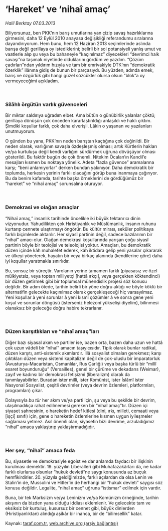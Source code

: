 # ‘Hareket’ ve ‘nihaî amaç’ 

*Halil Berktay 07.03.2013*

<div class="yazi"><p>Biliyorsunuz, ben PKK’nın barış umutlarına yan çizip savaş hazırlıklarına girmesini, daha 12 Eylül 2010 anayasa değişikliği referandumu sıralarına dayandırıyorum. Hem bunu, hem 12 Haziran 2013 seçimlerinde aslında barışa değil gerillaya oy istediklerini; belirli bir sol potansiyeli yanlış umut ve vaatlerle alıp şu veya bu bahaneyle “kaçınılmaz” diyecekleri “devrimci halk savaşı”na taşımak niyetinde olduklarını gördüm ve yazdım. “Çözüm çadırları”ndan yıldırım hızıyla ve tam bir emrivakiyle DTK’nın “demokratik özerklik” ilânına gidiş de bunun bir parçasıydı. Bu yüzden, adında emek, barış ve özgürlük gibi hangi güzel sözcükler olursa olsun “blok”a oy vermeyeceğimi açıkladım.<br/><br/><br/></p>
<h3>Silâhlı örgütün varlık güvenceleri</h3>
<p>Bir miktar saldırıya uğradım elbet. Ama bütün o günübirlik yalanlar çöktü; gerillaya dönüşün çok önceden kararlaştırıldığı anlaşıldı ve haklı çıktım. Şimdiki koşullar farklı, çok daha elverişli. Lâkin o yaşanan ve yazılanları unutmuyorum. </p>
<p>O günden bu yana, PKK’nın neden barıştan kaçtığına çok değinildi. Bir neden olarak, varlığının savaşla özdeşleşmiş olması; artık Kürtlerin hakları ve/ya kurtuluşu değil kendi varlığını sürdürmek uğruna dövüşüyor olması gösterildi. Bu faktör bugün de çok önemli. Nitekim Öcalan’ın Kandil’e mesajları kısmen bu noktaya yönelik. Adeta “fazla güvence” aramalarına karşı; “beni anlamıyorlar” derken bundan yakınıyor. Daha demokratik bir toplumda, herkesin yerinin farklı olacağını görüp buna inanmaya çağırıyor. Bu da benim kafamda, tarihte başka örneklerini de gördüğümüz bir “hareket” ve “nihaî amaç” sorunsalına oturuyor.<br/><br/><br/></p>
<h3>Demokrasi ve olağan amaçlar</h3>
<p>“Nihaî amaç,” insanlık tarihinde öncelikle iki büyük tektanrıcı dinin vizyonudur. Yahudilikten çok Hıristiyanlık ve Müslümanlık, insanın ruhunu kurtarıp cennete ulaştırmayı öngörür. Bu kültür mirası, seküler politikaya farklı biçimlerde aktarılır. Her siyasî partinin değil, sadece bazılarının bir “nihaî” amacı olur. Olağan demokrasi koşullarında yarışan çoğu siyasî partinin böyle bir teolojisi ve teleolojisi yoktur. Amaçları, bu demokratik düzen içinde kâh muhalefet ederek, kâh iktidara gelip yeni yasalar çıkararak ve ülkeyi yöneterek, hayatın bir veya birkaç alanında (kendilerine göre) daha iyi koşullar yaratmakla sınırlıdır. </p>
<p>Bu, sonsuz bir süreçtir. Varolanın yerine tamamen farklı (piyasasız ve özel mülkiyetsiz, veya toptan milliyetçi [hattâ ırkçı], veya gerçekten köktendinci) bir düzen getirmek gibi bir toplumsal mühendislik projesi söz konusu değildir. Bir adım ötede, tarihin belirli bir yöne doğru aktığı ve böyle köklü bir alternatifin gelecekte kaçınılmaz olarak gerçekleşeceği hiç varsayılmaz. Yeni koşullar à yeni sorunlar à yeni kısmî çözümler à ve sonra gene yeni koşul ve sorunlar döngüsü (isterseniz helezonî yükselişi diyelim), bilinmesi olanaksız bir geleceğe doğru habire tekrarlanır.<br/><br/><br/></p>
<h3>Düzen karşıtlıkları ve “nihaî amaç”ları</h3>
<p>Diğer bazı siyasal akım ve partiler ise, bazen orta, bazen daha uzun ve hattâ çok uzun vâdeli bir “nihaî” amacın taşıyıcısıdır. Tipik olarak bunlar radikal, düzen karşıtı, anti-sistemik akımlardır. İllâ sosyalist olmaları gerekmez; karşı çıktıkları düzen veya sistemi kapitalizm değil de çok-uluslu bir imparatorluk (Avusturya-Macaristan, Osmanlılar, Rus Çarlığı) veya başka türlü bir “millî esaret boyunduruğu” (Versailles), genel bir çürüme ve dekadans (Weimar), zayıf ve kadınsı bir demokrasi fetişizmi (liberalizm) olarak da tanımlayabilirler. Buradan ister millî, ister Komünist, ister İslâmî ister Nasyonal Sosyalist, çeşitli devrimler (veya devrim özlemleri, platformları, programları) çıkar. </p>
<p>Dolayısıyla <i>bu tür</i> her akım ve/ya parti için, şu veya bu şekilde bir devrim, ulaşılmadıkça rahat edilmemesi gereken bir “nihaî amaç”tır. Düzen içi siyaset sahnesinin, o hareketin hedef kitlesi (dini, ırkı, milleti, cemaati veya [işçi] sınıfı) için, gene o hareketin özlemlerine kısmen uygun iyileşmeler sağlaması yetmez. Asıl önemli olan, siyasetin bizi devrime, arzuladığımız “nihaî” amaca yaklaştırıp yaklaştırmadığıdır.<br/><br/><br/></p>
<h3>Her şey, “nihaî” amaca feda</h3>
<p>Bu, siyasetle ve demokrasiyle egoist ve dar anlamda faydacı bir ilişkinin kurulması demektir. 19. yüzyılın Liberalleri gibi Muhafazakârları da, ne kadar farklı olurlarsa olsunlar “hukuk devleti”ne saygı konusunda az buçuk hemfikirdirler. 20. yüzyıla geldiğimizde, farklı açılardan da olsa Lenin ve Stalin’in de, Mussolini ve Hitler’in de herhangi bir “hukuk devleti” saygısı söz konusu değildir. Legalite, “nihaî amaç” uğruna “istismar” edilmek için vardır. </p>
<p>Buna, bir tek Marksizm ve/ya Leninizm ve/ya Komünizm örneğinde, tarihin akışının da bizden yana olduğu iddiası eklemlenir. Ve gelecekte tam ve eksiksiz bir kurtuluş, kusursuz bir cennet gibi, büyük dinlerden (Hıristiyanlıktan) alındığı aşikâr bir inanca, bir de “bilimsellik” katar.</p>
</div>

Kaynak: [taraf.com.tr](http://www.taraf.com.tr/halil-berktay/makale-hareket-ve-nihai-amac.htm), [web.archive.org (arşiv bağlantısı)](http://web.archive.org/web/20130806222102/http://www.taraf.com.tr/halil-berktay/makale-hareket-ve-nihai-amac.htm)
